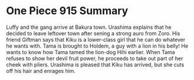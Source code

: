 One Piece 915 Summary
=====================

Luffy and the gang arrive at Bakura town. Urashima explains
that he decided to leave leftover town after sening a strong
auro from Zoro. His friend Giftman says that Kiku is a
lower-class girl that he can do whatever he wants with.
Tama is brought to Holdem, a guy with a lion in his belly!
He wants to know how Tama tamed the lion-dog Hihi earlier.
When Tama refuses to show her devil fruit power, he proceeds
to take out part of her cheek with pliers. Urashima is pleased
that Kiku has arrived, but she cuts off his hair and enrages him.

